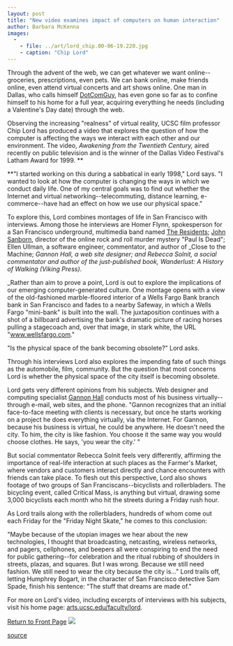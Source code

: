 ```yaml
---
layout: post
title: "New video examines impact of computers on human interaction"
author: Barbara McKenna
images:
  -
    - file: ../art/lord_chip.00-06-19.220.jpg
    - caption: "Chip Lord"
---
```


Through the advent of the web, we can get whatever we want online--groceries, prescriptions, even pets. We can bank online, make friends online, even attend virtual concerts and art shows online. One man in Dallas, who calls himself [DotComGuy][1], has even gone so far as to confine himself to his home for a full year, acquiring everything he needs (including a Valentine's Day date) through the web.

Observing the increasing "realness" of virtual reality, UCSC film professor Chip Lord has produced a video that explores the question of how the computer is affecting the ways we interact with each other and our environment. The video, _Awakening from the Twentieth Century,_ aired recently on public television and is the winner of the Dallas Video Festival's Latham Award for 1999. **  
  
**"I started working on this during a sabbatical in early 1998," Lord says. "I wanted to look at how the computer is changing the ways in which we conduct daily life. One of my central goals was to find out whether the Internet and virtual networking--telecommuting, distance learning, e-commerce--have had an effect on how we use our physical space."   
  
To explore this, Lord combines montages of life in San Francisco with interviews. Among those he interviews are Homer Flynn, spokesperson for a San Francisco underground, multimedia band named [The Residents][2]; [John Sanborn][3], director of the online rock and roll murder mystery "Paul Is Dead"; Ellen Ullman, a software engineer, commentator, and author of _Close to the Machine; _Gannon Hall, a web site designer; and Rebecca Solnit, a social commentator and author of the just-published book, _Wanderlust: A History of Walking_ (Viking Press)_.  
  
_Rather than aim to prove a point, Lord is out to explore the implications of our emerging computer-generated culture. One montage opens with a view of the old-fashioned marble-floored interior of a Wells Fargo Bank branch bank in San Francisco and fades to a nearby Safeway, in which a Wells Fargo "mini-bank" is built into the wall. The juxtaposition continues with a shot of a billboard advertising the bank's dramatic picture of racing horses pulling a stagecoach and, over that image, in stark white, the URL "www.wellsfargo.com."  
  
"Is the physical space of the bank becoming obsolete?" Lord asks.   
  
Through his interviews Lord also explores the impending fate of such things as the automobile, film, community. But the question that most concerns Lord is whether the physical space of the city itself is becoming obsolete.   
  
Lord gets very different opinions from his subjects. Web designer and computing specialist [Gannon Hall][4] conducts most of his business virtually--through e-mail, web sites, and the phone. "Gannon recognizes that an initial face-to-face meeting with clients is necessary, but once he starts working on a project he does everything virtually, via the Internet. For Gannon, because his business is virtual, he could be anywhere. He doesn't need the city. To him, the city is like fashion. You choose it the same way you would choose clothes. He says, 'you wear the city.' "   
  
But social commentator Rebecca Solnit feels very differently, affirming the importance of real-life interaction at such places as the Farmer's Market, where vendors and customers interact directly and chance encounters with friends can take place. To flesh out this perspective, Lord also shows footage of two groups of San Franciscans--bicyclists and rollerbladers. The bicycling event, called Critical Mass, is anything but virtual, drawing some 3,000 bicyclists each month who hit the streets during a Friday rush hour.   
  
As Lord trails along with the rollerbladers, hundreds of whom come out each Friday for the "Friday Night Skate," he comes to this conclusion:  
  
"Maybe because of the utopian images we hear about the new technologies, I thought that broadcasting, netcasting, wireless networks, and pagers, cellphones, and beepers all were conspiring to end the need for public gathering--for celebration and the ritual rubbing of shoulders in streets, plazas, and squares. But I was wrong. Because we still need fashion. We still need to wear the city because the city is..." Lord trails off, letting Humphrey Bogart, in the character of San Francisco detective Sam Spade, finish his sentence: "The stuff that dreams are made of."  
  
For more on Lord's video, including excerpts of interviews with his subjects, visit his home page: [arts.ucsc.edu/faculty/lord][5].

  
[Return to Front Page][6] ![ ][7]

[1]: http://www.dotcomguy.com
[2]: http://www.residents.com
[3]: http://www.lafong.com/lafong/sanbornbio.html
[4]: http://www.hallconsulting.com
[5]: http://arts.ucsc.edu/faculty/lord
[6]: ../../index.html
[7]: ../../images/trans.gif

[source](http://www1.ucsc.edu/currents/99-00/06-19/lord.html "Permalink to lord")
